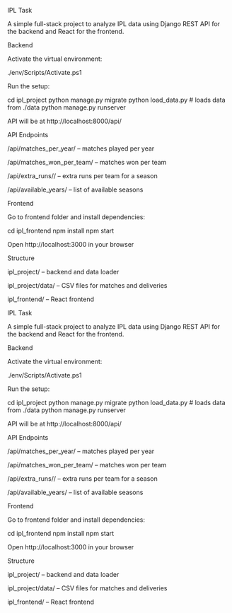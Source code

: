 IPL Task

A simple full-stack project to analyze IPL data using Django REST API for the backend and React for the frontend.

Backend

Activate the virtual environment:

./env/Scripts/Activate.ps1


Run the setup:

cd ipl_project
python manage.py migrate
python load_data.py   # loads data from ./data
python manage.py runserver


API will be at http://localhost:8000/api/

API Endpoints

/api/matches_per_year/ – matches played per year

/api/matches_won_per_team/ – matches won per team

/api/extra_runs/<season>/ – extra runs per team for a season

/api/available_years/ – list of available seasons

Frontend

Go to frontend folder and install dependencies:

cd ipl_frontend
npm install
npm start


Open http://localhost:3000 in your browser

Structure

ipl_project/ – backend and data loader

ipl_project/data/ – CSV files for matches and deliveries

ipl_frontend/ – React frontend

IPL Task

A simple full-stack project to analyze IPL data using Django REST API for the backend and React for the frontend.

Backend

Activate the virtual environment:

./env/Scripts/Activate.ps1


Run the setup:

cd ipl_project
python manage.py migrate
python load_data.py   # loads data from ./data
python manage.py runserver


API will be at http://localhost:8000/api/

API Endpoints

/api/matches_per_year/ – matches played per year

/api/matches_won_per_team/ – matches won per team

/api/extra_runs/<season>/ – extra runs per team for a season

/api/available_years/ – list of available seasons

Frontend

Go to frontend folder and install dependencies:

cd ipl_frontend
npm install
npm start


Open http://localhost:3000 in your browser

Structure

ipl_project/ – backend and data loader

ipl_project/data/ – CSV files for matches and deliveries

ipl_frontend/ – React frontend